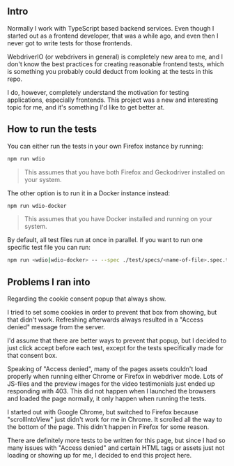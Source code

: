 ## Intro

Normally I work with TypeScript based backend services. Even though I started out as a frontend developer, that was a while ago, and even then I never got to write tests for those frontends.

WebdriverIO (or webdrivers in general) is completely new area to me, and I don't know the best practices for creating reasonable frontend tests, which is something you probably could deduct from looking at the tests in this repo.

I do, however, completely understand the motivation for testing applications, especially frontends. This project was a new and interesting topic for me, and it's something I'd like to get better at.

## How to run the tests

You can either run the tests in your own Firefox instance by running:
```bash
npm run wdio
```
> This assumes that you have both Firefox and Geckodriver installed on your system.

The other option is to run it in a Docker instance instead:
```bash
npm run wdio-docker
```
> This assumes that you have Docker installed and running on your system.

By default, all test files run at once in parallel. If you want to run one specific test file you can run:
```bash
npm run <wdio|wdio-docker> -- --spec ./test/specs/<name-of-file>.spec.ts
```

## Problems I ran into

Regarding the cookie consent popup that always show.

I tried to set some cookies in order to prevent that box from showing, but that didn't work.
Refreshing afterwards always resulted in a "Access denied" message from the server.

I'd assume that there are better ways to prevent that popup, but I decided to just click accept before each test, except for the tests specifically made for that consent box.

Speaking of "Access denied", many of the pages assets couldn't load properly when running either Chrome or Firefox in webdriver mode. Lots of JS-files and the preview images for the video testimonials just ended up responding with 403. This did not happen when I launched the browsers and loaded the page normally, it only happen when running the tests.

I started out with Google Chrome, but switched to Firefox because "scrollIntoView" just didn't work for me in Chrome. It scrolled all the way to the bottom of the page. This didn't happen in Firefox for some reason.

There are definitely more tests to be written for this page, but since I had so many issues with "Access denied" and certain HTML tags or assets just not loading or showing up for me, I decided to end this project here.
